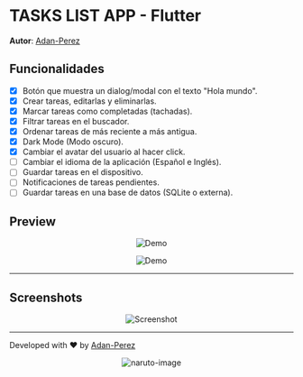 # TASKS LIST APP - Flutter

**Autor**: [Adan-Perez](https://github.com/Adan-Perez)

## Funcionalidades

-   [x] Botón que muestra un dialog/modal con el texto "Hola mundo".
-   [x] Crear tareas, editarlas y eliminarlas.
-   [x] Marcar tareas como completadas (tachadas).
-   [x] Filtrar tareas en el buscador.
-   [x] Ordenar tareas de más reciente a más antigua.
-   [x] Dark Mode (Modo oscuro).
-   [x] Cambiar el avatar del usuario al hacer click.
-   [ ] Cambiar el idioma de la aplicación (Español e Inglés).
-   [ ] Guardar tareas en el dispositivo.
-   [ ] Notificaciones de tareas pendientes.
-   [ ] Guardar tareas en una base de datos (SQLite o externa).

## Preview

<p align="center">
    <img src="https://i.imgur.com/n3AVCeI.gif" alt="Demo">
</p>

<p align="center">
    <img src="https://i.imgur.com/2fZ0oeT.gif" alt="Demo">
</p>

---

## Screenshots

<p align="center">
    <img src="https://i.imgur.com/3Z2Z3ZM.png" alt="Screenshot">
</p>

---

Developed with ❤ by [Adan-Perez](https://github.com/Adan-Perez)

<p align="center" 
    style="width: 100%; height: 100%;"
>
  <img src="https://storage.googleapis.com/sticker-prod/Wren242GEdiHYWm6ZGJp/5.png" alt="naruto-image">
</p>
